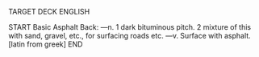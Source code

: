 TARGET DECK
ENGLISH

START
Basic
Asphalt
Back: —n. 1 dark bituminous pitch. 2 mixture of this with sand, gravel, etc., for surfacing roads etc. —v. Surface with asphalt. [latin from greek]
END
